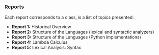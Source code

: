 ### Reports
Each report corresponds to a class, is a list of topics presented:

* **Report 1:** Historical Overview
* **Report 2:** Structure of the Languages (lexical and syntactic analyzers)
* **Report 3:** Structure of the Languages (Python implementations)
* **Report 4:** Lambda Calculus
* **Report 5:** Lexical Analysis: Syntax
